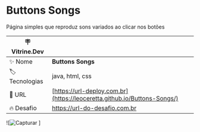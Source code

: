 # Buttons Songs

Página simples que reproduz sons variados ao clicar nos botões 

| :placard: Vitrine.Dev |     |
| -------------  | --- |
| :sparkles: Nome        | **Buttons Songs**
| :label: Tecnologias | java, html, css
| :rocket: URL         | [https://url-deploy.com.br](https://leoceretta.github.io/Buttons-Songs/)
| :fire: Desafio     | https://url-do-desafio.com.br

<!-- Inserir imagem com a #vitrinedev ao final do link -->
![![Capturar](https://github.com/LeoCeretta/Buttons-Songs/assets/74743013/299df02e-2b62-4923-8e83-bc372c00201b#vitrinedev)
]
